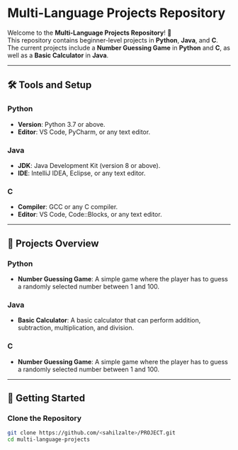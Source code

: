 # Multi-Language Projects Repository

Welcome to the **Multi-Language Projects Repository**! 🌟  
This repository contains beginner-level projects in **Python**, **Java**, and **C**. The current projects include a **Number Guessing Game** in **Python** and **C**, as well as a **Basic Calculator** in **Java**.

---

## 🛠️ Tools and Setup

### **Python**
- **Version**: Python 3.7 or above.
- **Editor**: VS Code, PyCharm, or any text editor.

### **Java**
- **JDK**: Java Development Kit (version 8 or above).
- **IDE**: IntelliJ IDEA, Eclipse, or any text editor.

### **C**
- **Compiler**: GCC or any C compiler.
- **Editor**: VS Code, Code::Blocks, or any text editor.

---

## 📖 Projects Overview

### **Python**
- **Number Guessing Game**: A simple game where the player has to guess a randomly selected number between 1 and 100.

### **Java**
- **Basic Calculator**: A basic calculator that can perform addition, subtraction, multiplication, and division.

### **C**
- **Number Guessing Game**: A simple game where the player has to guess a randomly selected number between 1 and 100.

---

## 🚀 Getting Started

### Clone the Repository
```bash
git clone https://github.com/<sahilzalte>/PROJECT.git
cd multi-language-projects
